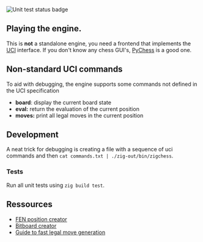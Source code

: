 ![Unit test status badge](https://github.com/wuelle/zigchess/actions/workflows/run-tests.yml/badge.svg)

## Playing the engine.
This is **not** a standalone engine, you need a frontend that implements the [UCI](https://en.wikipedia.org/wiki/Universal_Chess_Interface) interface.
If you don't know any chess GUI's, [PyChess](https://github.com/pychess/pychess) is a good one.

## Non-standard UCI commands
To aid with debugging, the engine supports some commands not defined in the UCI specification

* **board**: display the current board state
* **eval:** return the evaluation of the current position
* **moves:** print all legal moves in the current position

## Development
A neat trick for debugging is creating a file with a sequence of uci commands and then 
`cat commands.txt | ./zig-out/bin/zigchess`.

### Tests
Run all unit tests using `zig build test`.

## Ressources
* [FEN position creator](http://www.netreal.de/Forsyth-Edwards-Notation/index.php)
* [Bitboard creator](https://gekomad.github.io/Cinnamon/BitboardCalculator/)
* [Guide to fast legal move generation](https://www.codeproject.com/Articles/5313417/Worlds-fastest-Bitboard-Chess-Movegenerator)
